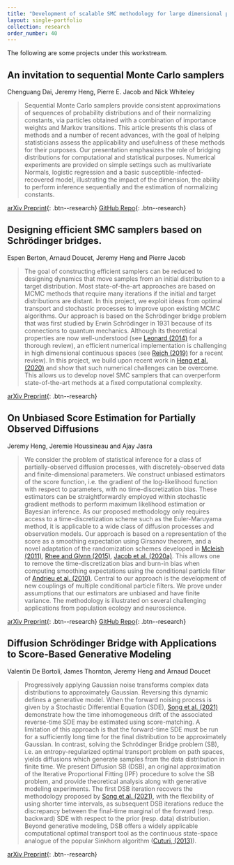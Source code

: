 ```yaml
---
title: "Development of scalable SMC methodology for large dimensional problems"
layout: single-portfolio
collection: research
order_number: 40
---
```


The following are some projects under this workstream. 

## An invitation to sequential Monte Carlo samplers
Chenguang Dai, Jeremy Heng, Pierre E. Jacob and Nick Whiteley

>Sequential Monte Carlo samplers provide consistent approximations of sequences of probability distributions and of their normalizing constants, via particles obtained with a combination of importance weights and Markov transitions. This article presents this class of methods and a number of recent advances, with the goal of helping statisticians assess the applicability and usefulness of these methods for their purposes. Our presentation emphasizes the role of bridging distributions for computational and statistical purposes. Numerical experiments are provided on simple settings such as multivariate Normals, logistic regression and a basic susceptible-infected-recovered model, illustrating the impact of the dimension, the ability to perform inference sequentially and the estimation of normalizing constants.

[arXiv Preprint](https://arxiv.org/abs/2007.11936){: .btn--research}
[GitHub Repo](https://github.com/pierrejacob/smcsamplers){: .btn--research}

## Designing efficient SMC samplers based on Schr&ouml;dinger bridges. 
Espen Berton, Arnaud Doucet, Jeremy Heng and Pierre Jacob

> The goal of constructing efficient samplers can be reduced to designing dynamics that move samples from an initial distribution to a target distribution. Most state-of-the-art approaches are based on MCMC methods that require many iterations if the initial and target distributions are distant. In this project, we exploit ideas from optimal transport and stochastic processes to improve upon existing MCMC algorithms. Our approach is based on the Schr&ouml;dinger bridge problem that was first studied by Erwin Schr&ouml;dinger in 1931 because of its connections to quantum mechanics. Although its theoretical properties are now well-understood (see [Leonard (2014)](http://www.aimsciences.org/article/doi/10.3934/dcds.2014.34.1533) for a thorough review), an efficient numerical implementation is challenging in high dimensional continuous spaces (see [Reich (2019)](https://doi.org/10.1017/S0962492919000011) for a recent review). In this project, we build upon recent work in [Heng et al. (2020)](https://doi.org/10.1214/19-AOS1914) and show that such numerical challenges can be overcome. This allows us to develop novel SMC samplers that can overperform state-of-the-art methods at a fixed computational complexity.

[arXiv Preprint](https://arxiv.org/abs/1912.13170){: .btn--research}

## On Unbiased Score Estimation for Partially Observed Diffusions
Jeremy Heng, Jeremie Houssineau and Ajay Jasra

>We consider the problem of statistical inference for a class of partially-observed diffusion processes, with discretely-observed data and finite-dimensional parameters. We construct unbiased estimators of the score function, i.e. the gradient of the log-likelihood function with respect to parameters, with no time-discretization bias. These estimators can be straightforwardly employed within stochastic gradient methods to perform maximum likelihood estimation or Bayesian inference. As our proposed methodology only requires access to a time-discretization scheme such as the Euler-Maruyama method, it is applicable to a wide class of diffusion processes and observation models. Our approach is based on a representation of the score as a smoothing expectation using Girsanov theorem, and a novel adaptation of the randomization schemes developed in [Mcleish (2011)](https://www.degruyter.com/document/doi/10.1515/mcma.2011.013/html), [Rhee and Glynn (2015)](https://doi.org/10.1287/opre.2015.1404), [Jacob et al. (2020a)](https://doi.org/10.1080/01621459.2018.1548856). This allows one to remove the time-discretization bias and burn-in bias when computing smoothing expectations using the conditional particle filter of [Andrieu et al. (2010)](https://doi.org/10.1111/j.1467-9868.2009.00736.x). Central to our approach is the development of new couplings of multiple conditional particle filters. We prove under assumptions that our estimators are unbiased and have finite variance. The methodology is illustrated on several challenging applications from population ecology and neuroscience.

[arXiv Preprint](https://arxiv.org/abs/2105.04912){: .btn--research}
[GitHub Repo](https://github.com/jeremyhengjm/UnbiasedScore){: .btn--research}

## Diffusion Schrödinger Bridge with Applications to Score-Based Generative Modeling
Valentin De Bortoli, James Thornton, Jeremy Heng and Arnaud Doucet

>Progressively applying Gaussian noise transforms complex data distributions to approximately Gaussian. Reversing this dynamic defines a generative model. When the forward noising process is given by a Stochastic Differential Equation (SDE), [Song et al. (2021)](https://arxiv.org/abs/2011.13456) demonstrate how the time inhomogeneous drift of the associated reverse-time SDE may be estimated using score-matching. A limitation of this approach is that the forward-time SDE must be run for a sufficiently long time for the final distribution to be approximately Gaussian. In contrast, solving the Schrödinger Bridge problem (SB), i.e. an entropy-regularized optimal transport problem on path spaces, yields diffusions which generate samples from the data distribution in finite time. We present Diffusion SB (DSB), an original approximation of the Iterative Proportional Fitting (IPF) procedure to solve the SB problem, and provide theoretical analysis along with generative modeling experiments. The first DSB iteration recovers the methodology proposed by [Song et al. (2021)](https://arxiv.org/abs/2011.13456), with the flexibility of using shorter time intervals, as subsequent DSB iterations reduce the discrepancy between the final-time marginal of the forward (resp. backward) SDE with respect to the prior (resp. data) distribution. Beyond generative modeling, DSB offers a widely applicable computational optimal transport tool as the continuous state-space analogue of the popular Sinkhorn algorithm ([Cuturi, (2013)](https://papers.nips.cc/paper/2013/hash/af21d0c97db2e27e13572cbf59eb343d-Abstract.html)).

[arXiv Preprint](https://arxiv.org/abs/2105.04912){: .btn--research}
